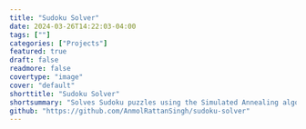 ```yaml
---
title: "Sudoku Solver"
date: 2024-03-26T14:22:03-04:00
tags: [""]
categories: ["Projects"]
featured: true
draft: false
readmore: false
covertype: "image"
cover: "default"
shorttitle: "Sudoku Solver"
shortsummary: "Solves Sudoku puzzles using the Simulated Annealing algorithm. Implemented in Python."
github: "https://github.com/AnmolRattanSingh/sudoku-solver"
---
```


